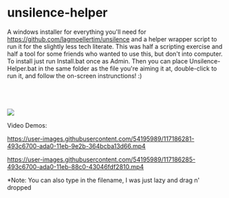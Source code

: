 
# unsilence-helper
A windows installer for everything you'll need for https://github.com/lagmoellertim/unsilence and a helper wrapper script to run it for the slightly less tech literate. This was half a scripting exercise and half a tool for some friends who wanted to use this, but don't into computer. To install just run Install.bat once as Admin. Then you can place Unsilence-Helper.bat in the same folder as the file you're aiming it at, double-click to run it, and follow the on-screen instrunctions! :)
\
\
\
\
\
![](https://user-images.githubusercontent.com/54195989/117187559-a8e74200-ada1-11eb-85c3-e6566bf2d113.png)


Video Demos:


https://user-images.githubusercontent.com/54195989/117186281-493c6700-ada0-11eb-9e2b-364bcba13d66.mp4

https://user-images.githubusercontent.com/54195989/117186285-493c6700-ada0-11eb-88c0-43046fdf2810.mp4

*Note: You can also type in the filename, I was just lazy and drag n' dropped
